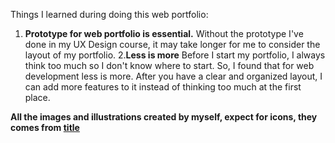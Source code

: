 Things I learned during doing this web portfolio:
1. **Prototype for web portfolio is essential.**
 Without the prototype I've done in my UX Design course, it may take longer for me to consider the layout of my portfolio.
2.**Less is more**
Before I start my portfolio, I always think too much so I don't know where to start. So, I found that for web development less is more. After you have a clear and organized layout, I can add more features to it instead of thinking too much at the first place.

**All the images and illustrations created by myself, expect for icons, they comes from [title](https://boxicons.com/)**